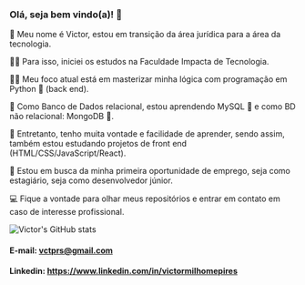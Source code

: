 ### Olá, seja bem vindo(a)! 👋

:rocket: Meu nome é Victor, estou em transição da área jurídica para a área da tecnologia.

:man_student: Para isso, iniciei os estudos na Faculdade Impacta de Tecnologia.

:man_technologist:	Meu foco atual está em masterizar minha lógica com programação em Python :snake: (back end).

:briefcase: Como Banco de Dados relacional, estou aprendendo MySQL :dolphin: e como BD não relacional: MongoDB :deciduous_tree:.

:seedling:	Entretanto, tenho muita vontade e facilidade de aprender, sendo assim, também estou estudando projetos de front end (HTML/CSS/JavaScript/React).

👀 Estou em busca da minha primeira oportunidade de emprego, seja como estagiário, seja como desenvolvedor júnior. 

:computer: Fique a vontade para olhar meus repositórios e entrar em contato em caso de interesse profissional.

![Victor's GitHub stats](https://github-readme-stats.vercel.app/api?username=vmpires&show_icons=true&theme=dark)

#### E-mail: vctprs@gmail.com
#### Linkedin: https://www.linkedin.com/in/victormilhomepires

<!--
**vmpires/vmpires** is a ✨ _special_ ✨ repository because its `README.md` (this file) appears on your GitHub profile.

Here are some ideas to get you started:

- 🔭 I’m currently working on ...
- 🌱 I’m currently learning ...
- 👯 I’m looking to collaborate on ...
- 🤔 I’m looking for help with ...
- 💬 Ask me about ...
- 📫 How to reach me: ...
- 😄 Pronouns: ...
- ⚡ Fun fact: ...
-->
